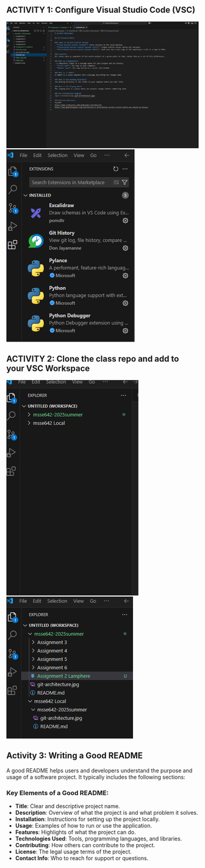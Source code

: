 ## ACTIVITY 1: Configure Visual Studio Code (VSC)
![VS Code Screenshot](./Images/VS%20Code.png)
![Extensions](./Images/Extensions.png)

## ACTIVITY 2: Clone the class repo and add to your VSC Workspace
![Repos 1](./Images/Repos.png)
![Repos 2](./Images/Repo%20copy.png)

## Activity 3: Writing a Good README

A good README helps users and developers understand the purpose and usage of a software project. It typically includes the following sections:

### Key Elements of a Good README:
- **Title**: Clear and descriptive project name.
- **Description**: Overview of what the project is and what problem it solves.
- **Installation**: Instructions for setting up the project locally.
- **Usage**: Examples of how to run or use the application.
- **Features**: Highlights of what the project can do.
- **Technologies Used**: Tools, programming languages, and libraries.
- **Contributing**: How others can contribute to the project.
- **License**: The legal usage terms of the project.
- **Contact Info**: Who to reach for support or questions.

